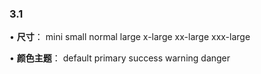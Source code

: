 ### 3.1

• **尺寸**：
<vma-grid-radio-group :size="selectedSizeValue" :type="selectedThemeValue" v-model="selectedSizeValue" style="display: inline-block;">
  <vma-grid-radio label="mini">mini</vma-grid-radio>
  <vma-grid-radio label="small">small</vma-grid-radio>
  <vma-grid-radio label="normal">normal</vma-grid-radio>
  <vma-grid-radio label="large">large</vma-grid-radio>
  <vma-grid-radio label="x-large">x-large</vma-grid-radio>
  <vma-grid-radio label="xx-large">xx-large</vma-grid-radio>
  <vma-grid-radio label="xxx-large">xxx-large</vma-grid-radio>
</vma-grid-radio-group>

• **颜色主题**：
<vma-grid-radio-group :size="selectedSizeValue" :type="selectedThemeValue" v-model="selectedThemeValue" style="display: inline-block;">
    <vma-grid-radio label="default">default</vma-grid-radio>
    <vma-grid-radio label="primary">primary</vma-grid-radio>
    <vma-grid-radio label="success">success</vma-grid-radio>
    <vma-grid-radio label="warning">warning</vma-grid-radio>
    <vma-grid-radio label="danger">danger</vma-grid-radio>
</vma-grid-radio-group>

<vma-grid :data="gridData" :size="selectedSizeValue"
    :functions="customFunctions"
    :type="selectedThemeValue" resizeColumn resizeRow style="width: 100%; height: 800px;"></vma-grid>

<script lang="ts">
  import {defineComponent, reactive, ref} from 'vue';
  import {FormulaError, FormulaHelpers, Types} from "../../../../../src/index";
  export default defineComponent({
    name: 'Button',
    setup() {
      const isLoading = ref(false);
      const inputValue = ref<String>('测试文本');
      const selectedValues = ref<String>('2');
      const checkedValues = reactive(['2', '3']);

      const selectedSizeValue = ref<String>('small');
      const selectedThemeValue = ref<String>('primary');

      const customFunctions = reactive({
        CHAR21: (number) => {
          number = FormulaHelpers.accept(number, Types.NUMBER);
          if (number > 255 || number < 1)
            throw FormulaError.VALUE;
          return String.fromCharCode(number + 21);
        },
        CHAR22: (number) => {
          number = FormulaHelpers.accept(number, Types.NUMBER);
          if (number > 255 || number < 1)
            throw FormulaError.VALUE;
          return String.fromCharCode(number + 22);
        }
      });

      const gridData = reactive([{
        name: 'sheet 1ABC',
        r: 10,
        c: 20,
        status: 0,
        index: 0,
        order: 0,
        hide: 0,
        config: {
            freeze: {
                l: 2,
                t: 3,
                r: 9,
                b: 12
            },
            merge: [{
                r: 2,
                c: 3,
                rs: 3,
                cs: 4
            }],
            rh: [{
                r: 2,
                h: 48
            }, {
                r:4,
                h: 48
            }],
            cw: [{
                c: 3,
                w: 120
            }, {
                c: 7,
                w: 148
            }],
            rv: [{
                r: 7,
                v: 0
            }, {
                r: 8,
                v: 0
            }],
            cv: [{
                c: 7,
                v: 0
            }],
            border: [{
                type: 'cell',
                r: 7,
                c: 7,
                v: {
                    l: {
                        s: 1,
                        cl: 'red'
                    },
                    r: {
                        s: 1,
                        cl: 'rgba(99,99,99,0.7)'
                    },
                    t: {
                        s: 1,
                        cl: 'rgb(200,200,200)'
                    },
                    b: {
                        s: 1,
                        cl: '#56789A'
                    },
                }
            }, {
                type: 'range',
                r: [8, 9],
                c: [4, 6],
                bt: 'border-all',
                s: 1,
                cl: 'cyan'
            }]
        },
        data: [
            {
                r: 1,
                c: 2,
                name: 'B1',
                v: '35'
            },
            {
                r: 1,
                c: 3,
                name: 'C1',
                v: '=3 / 0'
            },
            {
                r: 1,
                c: 4,
                name: 'D1',
                v: '= 1 - EXP(C1 ^ 3)'
            },
            {
                r: 10,
                c: 20,
                name: 'T10',
                v: '=D1 + 3'
            },
            {
                r: 2,
                c: 4,
                name: 'D2',
                v: '=SUM(B1, T10) + AD50'
            },
            {
                r: 7,
                c: 4,
                name: 'D7',
                v: '值1值1值1值1值1值1值1值1值1值1值1值1值1值1值1值1值1值1值1值1值1值1值1值1值1值1值1值1值1值1值1值1'
            },
            {
                r: 50,
                c: 30,
                name: 'AD50',
                v: '=2  *D2 + C1* 1.7'
            },
            {
                r: 36,
                c: 30,
                name: 'AD36',
                v: '=CHAR22(B1)'
            }
        ]
    }, {
        name: 'sheet 2',
        r: 15,
        c: 25,
        status: 0,
        index: 1,
        order: 1,
        hide: 0,
        data: []
    }]);

      const clickEvent = () => {
        isLoading.value = !isLoading.value
      };

      const changeMethod = (msg, event) => {
        console.log('changeMethod');
        console.log(event);
        console.log(msg);
      };

      return {
        isLoading,
        selectedValues,
        selectedSizeValue,
        selectedThemeValue,
        checkedValues,
        clickEvent,
        changeMethod,
        customFunctions,
        gridData,
        inputValue,
      }
    },
  })
</script>
